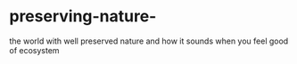 # preserving-nature-
the world with well preserved nature and how it sounds when you feel  good of  ecosystem 
